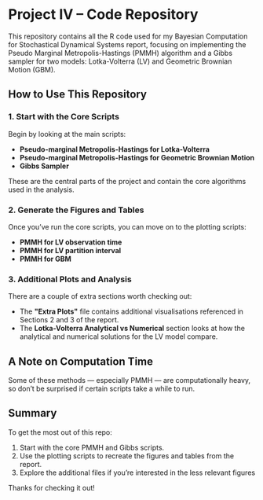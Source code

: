 # Project IV – Code Repository

This repository contains all the R code used for my Bayesian Computation for Stochastical Dynamical Systems report, focusing on implementing the Pseudo Marginal Metropolis-Hastings (PMMH) algorithm and a Gibbs sampler for two models: Lotka-Volterra (LV) and Geometric Brownian Motion (GBM).

## How to Use This Repository

### 1. Start with the Core Scripts
Begin by looking at the main scripts:
- **Pseudo-marginal Metropolis-Hastings for Lotka-Volterra**
- **Pseudo-marginal Metropolis-Hastings for Geometric Brownian Motion**
- **Gibbs Sampler**

These are the central parts of the project and contain the core algorithms used in the analysis.

### 2. Generate the Figures and Tables
Once you’ve run the core scripts, you can move on to the plotting scripts:
- **PMMH for LV observation time**
- **PMMH for LV partition interval**
- **PMMH for GBM**

### 3. Additional Plots and Analysis
There are a couple of extra sections worth checking out:
- The **"Extra Plots"** file contains additional visualisations referenced in Sections 2 and 3 of the report.
- The **Lotka-Volterra Analytical vs Numerical** section looks at how the analytical and numerical solutions for the LV model compare.

## A Note on Computation Time
Some of these methods — especially PMMH — are computationally heavy, so don’t be surprised if certain scripts take a while to run.

## Summary
To get the most out of this repo:
1. Start with the core PMMH and Gibbs scripts.
2. Use the plotting scripts to recreate the figures and tables from the report.
3. Explore the additional files if you’re interested in the less relevant figures

Thanks for checking it out!
